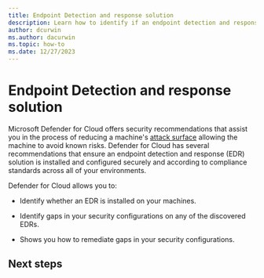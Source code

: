 ```yaml
---
title: Endpoint Detection and response solution 
description: Learn how to identify if an endpoint detection and response solution is installed on your virtual machine. You can also identify if there are any gaps in your security configuration and how to remediate the findings.
author: dcurwin
ms.author: dacurwin
ms.topic: how-to
ms.date: 12/27/2023
---
```


# Endpoint Detection and response solution 

Microsoft Defender for Cloud offers security recommendations that assist you in the process of reducing a machine's [attack surface](concept-attack-path.md) allowing the machine to avoid known risks. Defender for Cloud has several recommendations that ensure an endpoint detection and response (EDR) solution is installed and configured securely and according to compliance standards across all of your environments. 

Defender for Cloud allows you to: 

- Identify whether an EDR is installed on your machines.  

- Identify gaps in your security configurations on any of the discovered EDRs.

- Shows you how to remediate gaps in your security configurations.



## Next steps
